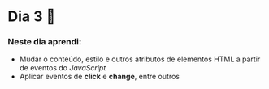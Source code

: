 # Dia 3 📆

### Neste dia aprendi:

* Mudar o conteúdo, estilo e outros atributos de elementos HTML a partir de eventos do *JavaScript*
* Aplicar eventos de **click** e **change**, entre outros
